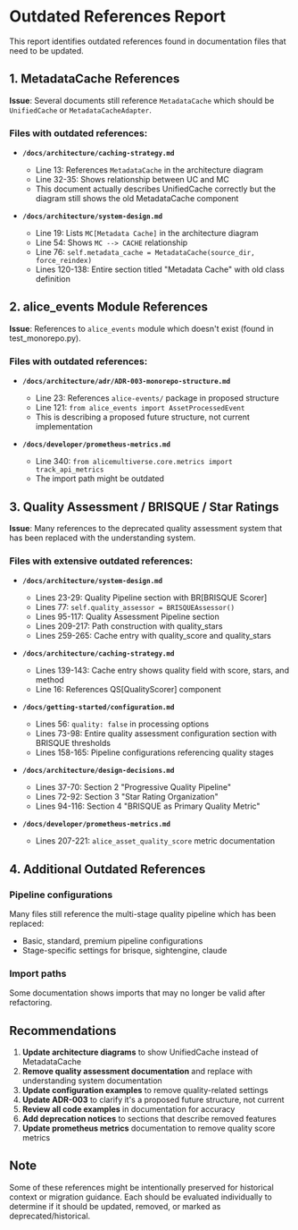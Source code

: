 # Outdated References Report

This report identifies outdated references found in documentation files that need to be updated.

## 1. MetadataCache References

**Issue**: Several documents still reference `MetadataCache` which should be `UnifiedCache` or `MetadataCacheAdapter`.

### Files with outdated references:

- **`/docs/architecture/caching-strategy.md`**
  - Line 13: References `MetadataCache` in the architecture diagram
  - Line 32-35: Shows relationship between UC and MC
  - This document actually describes UnifiedCache correctly but the diagram still shows the old MetadataCache component

- **`/docs/architecture/system-design.md`**
  - Line 19: Lists `MC[Metadata Cache]` in the architecture diagram
  - Line 54: Shows `MC --> CACHE` relationship
  - Line 76: `self.metadata_cache = MetadataCache(source_dir, force_reindex)`
  - Lines 120-138: Entire section titled "Metadata Cache" with old class definition

## 2. alice_events Module References

**Issue**: References to `alice_events` module which doesn't exist (found in test_monorepo.py).

### Files with outdated references:

- **`/docs/architecture/adr/ADR-003-monorepo-structure.md`**
  - Line 23: References `alice-events/` package in proposed structure
  - Line 121: `from alice_events import AssetProcessedEvent`
  - This is describing a proposed future structure, not current implementation

- **`/docs/developer/prometheus-metrics.md`**
  - Line 340: `from alicemultiverse.core.metrics import track_api_metrics`
  - The import path might be outdated

## 3. Quality Assessment / BRISQUE / Star Ratings

**Issue**: Many references to the deprecated quality assessment system that has been replaced with the understanding system.

### Files with extensive outdated references:

- **`/docs/architecture/system-design.md`**
  - Lines 23-29: Quality Pipeline section with BR[BRISQUE Scorer]
  - Lines 77: `self.quality_assessor = BRISQUEAssessor()`
  - Lines 95-117: Quality Assessment Pipeline section
  - Lines 209-217: Path construction with quality_stars
  - Lines 259-265: Cache entry with quality_score and quality_stars

- **`/docs/architecture/caching-strategy.md`**
  - Lines 139-143: Cache entry shows quality field with score, stars, and method
  - Line 16: References QS[QualityScorer] component

- **`/docs/getting-started/configuration.md`**
  - Lines 56: `quality: false` in processing options
  - Lines 73-98: Entire quality assessment configuration section with BRISQUE thresholds
  - Lines 158-165: Pipeline configurations referencing quality stages

- **`/docs/architecture/design-decisions.md`**
  - Lines 37-70: Section 2 "Progressive Quality Pipeline"
  - Lines 72-92: Section 3 "Star Rating Organization"
  - Lines 94-116: Section 4 "BRISQUE as Primary Quality Metric"

- **`/docs/developer/prometheus-metrics.md`**
  - Lines 207-221: `alice_asset_quality_score` metric documentation

## 4. Additional Outdated References

### Pipeline configurations
Many files still reference the multi-stage quality pipeline which has been replaced:
- Basic, standard, premium pipeline configurations
- Stage-specific settings for brisque, sightengine, claude

### Import paths
Some documentation shows imports that may no longer be valid after refactoring.

## Recommendations

1. **Update architecture diagrams** to show UnifiedCache instead of MetadataCache
2. **Remove quality assessment documentation** and replace with understanding system documentation
3. **Update configuration examples** to remove quality-related settings
4. **Update ADR-003** to clarify it's a proposed future structure, not current
5. **Review all code examples** in documentation for accuracy
6. **Add deprecation notices** to sections that describe removed features
7. **Update prometheus metrics** documentation to remove quality score metrics

## Note

Some of these references might be intentionally preserved for historical context or migration guidance. Each should be evaluated individually to determine if it should be updated, removed, or marked as deprecated/historical.